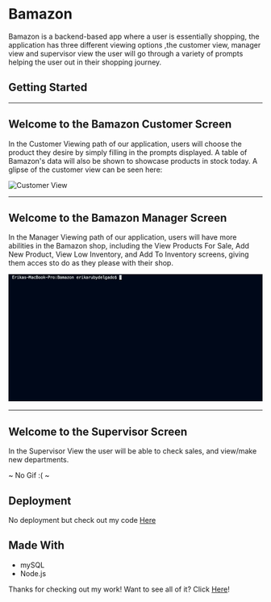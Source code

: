 # Bamazon

Bamazon is a backend-based app where a user is essentially shopping, the application has three different viewing options ,the customer view, manager view and supervisor view the user will go through a variety of prompts helping the user out in their shopping journey.


## Getting Started

-------------------
Welcome to the Bamazon Customer Screen
-------------------

In the Customer Viewing path of our application, users will choose the product they desire by simply filling in the prompts displayed. A table of Bamazon's data will also be shown to showcase products in stock today.
A glipse of the customer view can be seen here:

![Customer View](css/images/customer.gif)


-------------------
Welcome to the Bamazon Manager Screen
-------------------

In the Manager Viewing path of our application, users will have more abilities in the Bamazon shop, including the View Products For Sale, Add New Product, View Low Inventory, and Add To Inventory screens, giving them acces sto do as they please with their shop.


![Manager View](css/images/manager.gif)


-------------------
Welcome to the Supervisor Screen
-------------------

In the Supervisor View the user will be able to check sales, and view/make new departments.

~ No Gif :( ~


## Deployment

No deployment but check out my code [Here](https://github.com/Delgador28/Bamazon)


## Made With

* mySQL
* Node.js

Thanks for checking out my work! Want to see all of it? Click [Here](https://github.com/Delgador28?tab=repositories)!